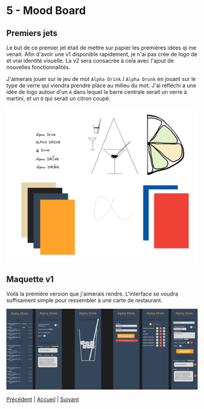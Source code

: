 # 5 - Mood Board

## Premiers jets

Le but de ce premier jet était de mettre sur papier les premières idées qi me venait.
Afin d'avoir une v1 disponible rapidement, je n'ai pas crée de logo de et vrai identité visuelle. La v2 sera consacrée à cela avec l'ajout de nouvelles fonctionnalités.

J'aimerais jouer sur le jeu de mot `Alpha Drink` / `Alpha Drunk` en jouant sur le type de verre qui viendra prendre place au milieu du mot.
J'ai réfléchi a une idée de logo autour d'un `A` dans lequel la barre centrale serait un verre à martini, et un `D` qui serait un citron coupé.

![Mood-board](images/Mood-logo.png)

## Maquette v1

Voilà la première version que j'aimerais rendre. L'interface se voudra suffisament simple pour ressembler à une carte de restaurant.

![Maquette](images/maquette_v1.png)

[Précédent](4-MCD-MLD-MPD.md) | [Accueil](0-Sommaire.md) | [Suivant](6-Intégration.md)